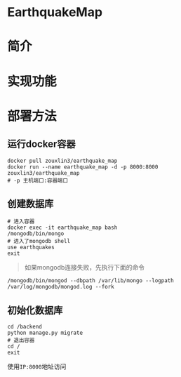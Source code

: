 # EarthquakeMap
# 简介
# 实现功能
# 部署方法
## 运行docker容器
```shell
docker pull zouxlin3/earthquake_map
docker run --name earthquake_map -d -p 8000:8000 zouxlin3/earthquake_map
# -p 主机端口:容器端口
```
## 创建数据库
```shell
# 进入容器
docker exec -it earthquake_map bash
/mongodb/bin/mongo
# 进入了mongodb shell
use earthquakes
exit
```
> 如果mongodb连接失败，先执行下面的命令
```shell
/mongodb/bin/mongod --dbpath /var/lib/mongo --logpath /var/log/mongodb/mongod.log --fork
```
## 初始化数据库
```
cd /backend
python manage.py migrate
# 退出容器
cd /
exit
```
使用`IP:8000`地址访问
